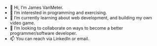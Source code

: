 - 👋 Hi, I’m James VanMeter.
- 👀 I’m interested in programming and exercising.
- 🌱 I’m currently learning about web development, and building my own video game.
- 💞️ I’m looking to collaborate on ways to become a better programmer/software developer.
- 📫 You can reach via LinkedIn or email. 

<!---
KaiWyrmsbane/KaiWyrmsbane is a ✨ special ✨ repository because its `README.md` (this file) appears on your GitHub profile.
You can click the Preview link to take a look at your changes.
--->
